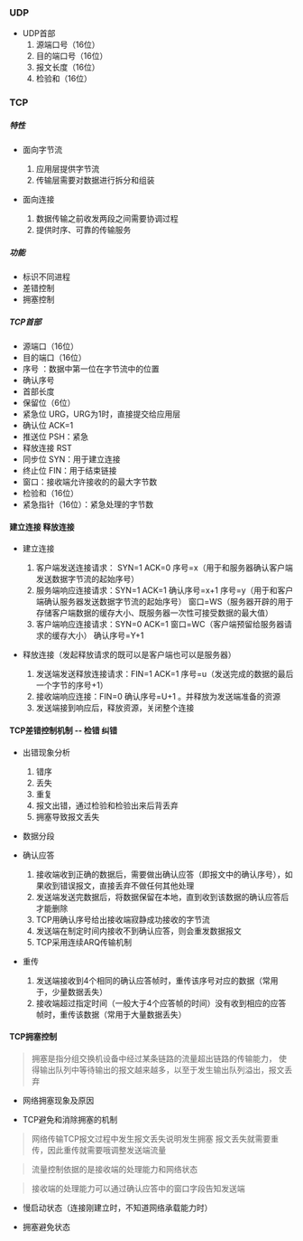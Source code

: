 ### UDP
- UDP首部
  1. 源端口号（16位）
  2. 目的端口号（16位）
  3. 报文长度（16位）
  4. 检验和（16位）


### TCP
##### 特性
- 面向字节流
  1. 应用层提供字节流
  2. 传输层需要对数据进行拆分和组装

- 面向连接
  1. 数据传输之前收发两段之间需要协调过程
  2. 提供时序、可靠的传输服务

##### 功能
- 标识不同进程
- 差错控制
- 拥塞控制

##### TCP首部
- 源端口（16位）
- 目的端口（16位）
- 序号 ：数据中第一位在字节流中的位置
- 确认序号
- 首部长度
- 保留位（6位）
- 紧急位 URG，URG为1时，直接提交给应用层
- 确认位 ACK=1
- 推送位 PSH：紧急
- 释放连接 RST
- 同步位 SYN：用于建立连接
- 终止位 FIN：用于结束链接
- 窗口：接收端允许接收的的最大字节数
- 检验和（16位）
- 紧急指针（16位）：紧急处理的字节数


#### 建立连接 释放连接
- 建立连接
  1.  客户端发送连接请求： SYN=1 ACK=0 序号=x（用于和服务器确认客户端发送数据字节流的起始序号）
  2. 服务端响应连接请求：SYN=1 ACK=1 确认序号=x+1 序号=y（用于和客户端确认服务器发送数据字节流的起始序号）  窗口=WS（服务器开辟的用于存储客户端数据的缓存大小、既服务器一次性可接受数据的最大值）
  3. 客户端响应连接请求：SYN=0 ACK=1 窗口=WC（客户端预留给服务器请求的缓存大小） 确认序号=Y+1

- 释放连接（发起释放请求的既可以是客户端也可以是服务器）
  1. 发送端发送释放连接请求：FIN=1 ACK=1 序号=u（发送完成的数据的最后一个字节的序号+1）
  2. 接收端响应连接：FIN=0 确认序号=U+1 。并释放为发送端准备的资源
  3. 发送端接到响应后，释放资源，关闭整个连接


#### TCP差错控制机制   -- 检错 纠错
- 出错现象分析
  1. 错序
  2. 丢失
  3. 重复
  4. 报文出错，通过检验和检验出来后背丢弃
  5. 拥塞导致报文丢失

- 数据分段


- 确认应答
  1. 接收端收到正确的数据后，需要做出确认应答（即报文中的确认序号），如果收到错误报文，直接丢弃不做任何其他处理
  2. 发送端发送完数据后，将数据保留在本地，直到收到该数据的确认应答后才能删除
  3. TCP用确认序号给出接收端寂静成功接收的字节流
  4. 发送端在制定时间内接收不到确认应答，则会重发数据报文
  5. TCP采用连续ARQ传输机制

- 重传
  1. 发送端接收到4个相同的确认应答帧时，重传该序号对应的数据（常用于，少量数据丢失）
  2. 接收端超过指定时间（一般大于4个应答帧的时间）没有收到相应的应答帧时，重传该数据（常用于大量数据丢失）


#### TCP拥塞控制
> 拥塞是指分组交换机设备中经过某条链路的流量超出链路的传输能力，
> 使得输出队列中等待输出的报文越来越多，以至于发生输出队列溢出，报文丢弃

- 网络拥塞现象及原因



- TCP避免和消除拥塞的机制
> 网络传输TCP报文过程中发生报文丢失说明发生拥塞
> 报文丢失就需要重传，因此重传就需要哦调整发送端流量

> 流量控制依据的是接收端的处理能力和网络状态

> 接收端的处理能力可以通过确认应答中的窗口字段告知发送端
  - 慢启动状态（连接刚建立时，不知道网络承载能力时）

  - 拥塞避免状态